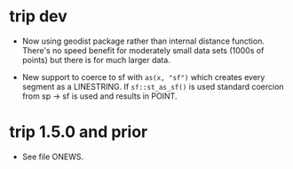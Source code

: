 # trip dev

* Now using geodist package rather than internal distance function. There's no speed benefit for moderately small
 data sets (1000s of points) but there is for much larger data. 
 
*  New support to coerce to sf with `as(x, "sf")` which creates every segment as a LINESTRING. If `sf::st_as_sf()` is 
 used standard coercion from sp -> sf is used and results in POINT. 


# trip 1.5.0 and prior

* See file ONEWS. 

